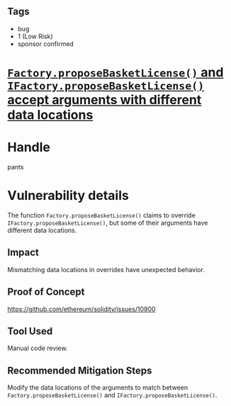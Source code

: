 ## Tags

- bug
- 1 (Low Risk)
- sponsor confirmed

# [`Factory.proposeBasketLicense()` and `IFactory.proposeBasketLicense()` accept arguments with different data locations](https://github.com/code-423n4/2021-10-defiprotocol-findings/issues/43) 

# Handle

pants


# Vulnerability details

The function `Factory.proposeBasketLicense()` claims to override `IFactory.proposeBasketLicense()`, but some of their arguments have different data locations.

## Impact
Mismatching data locations in overrides have unexpected behavior.

## Proof of Concept
https://github.com/ethereum/solidity/issues/10900

## Tool Used
Manual code review.

## Recommended Mitigation Steps
Modify the data locations of the arguments to match between `Factory.proposeBasketLicense()` and `IFactory.proposeBasketLicense()`.

